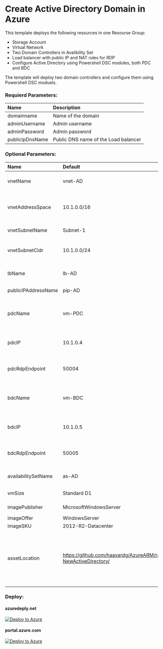 # Create Active Directory Domain in Azure

This template deploys the following resources in one Resourse Group:

+	Storage Account
+	Virtual Network
+	Two Domain Controllers in Avalibility Set
+	Load balancer with public IP and NAT rules for RDP
+	Configure Active Directory using Powershell DSC modules, both PDC and BDC

The template will deploy two domain controllers and configure them using Powershell DSC moduels.

### Requierd Parameters:
|Name|Description|
|:---|:---------------------|
|domainname|Name of the domain|
|adminUsername|Admin username|
|adminPassword|Admin password|
|publicIpDnsName|Public DNS name of the Load balancer|

### Optional Parameters:
|Name|Default|Description|
|:---|:-------------|:---------------------|
|vnetName|vnet-AD|Virtual Network name|
|vnetAddressSpace|10.1.0.0/16|Virtual Network address space in CIDR format|
|vnetSubnetName|Subnet-1|Subnet Name|
|vnetSubnetCidr|10.1.0.0/24|Subnet CIDR address (Example: 10.1.0.0/24)|
|lbName|lb-AD|Load Balancer name|
|publicIPAddressName|pip-AD|Public IP Name|
|pdcName|vm-PDC|Name of the Primary Domain Controller (PDC)|
|pdcIP|10.1.0.4|IP Address of the PDC virtual machine|
|pdcRdpEndpoint|50004|The external TCP port for RDP to the PDC Server|
|bdcName|vm-BDC|Name of the Backup Domain Controller (PDC)|
|bdcIP|10.1.0.5|IP Address of the PDC virtual machine|
|bdcRdpEndpoint|50005|The external TCP port for RDP to the BDC Server|
|availabilitySetName|as-AD|Azure Avalibility Set Name|
|vmSize|Standard D1|Size of the VM|
|imagePublisher|MicrosoftWindowsServer|Image Publisher|
|imageOffer|WindowsServer|Image Offer|
|imageSKU|2012-R2-Datacenter|Image SKU|
|assetLocation|https://github.com/haavardg/AzureARM/raw/master/IaaS-NewActiveDirectory/|The location of resources such as templates and DSC modules that the script is dependent|

### Deploy:
#### azuredeply.net
[![Deploy to Azure](http://azuredeploy.net/deploybutton.png)](https://azuredeploy.net/)

#### portal.azure.com
[![Deploy to Azure](http://azuredeploy.net/deploybutton.png)](https://portal.azure.com/#create/Microsoft.Template/uri/https%3A%2F%2Fraw.githubusercontent.com%2Fhaavardg%2FAzureARM%2Fmaster%2FIaaS-NewActiveDirectory%2Fazuredeploy.json)
